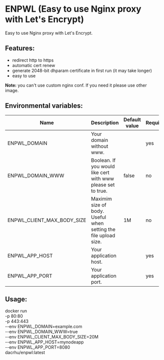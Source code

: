 # ENPWL (Easy to use Nginx proxy with Let's Encrypt)

Easy to use Nginx proxy with Let's Encrypt.

Features:
---

- redirect http to https
- automatic cert renew
- generate 2048-bit dhparam certificate in first run (it may take longer)
- easy to use

**Note:** you can't use custom nginx conf. If you need it please use other image.

Environmental variables:
---

| Name | Description | Default value | Required |
| ---- | ----------- | ------------- | -------- |
| ENPWL_DOMAIN | Your domain without www. | | yes |
| ENPWL_DOMAIN_WWW | Boolean. If you would like cert with www please set to true. | false | no |
| ENPWL_CLIENT_MAX_BODY_SIZE | Maximim size of body. Useful when setting the file upload size. | 1M | no |
| ENPWL_APP_HOST | Your application host. | | yes |
| ENPWL_APP_PORT | Your application port. | | yes |



Usage:
---

docker run \
    -p 80:80 \
    -p 443:443 \
    --env ENPWL_DOMAIN=example.com \
    --env ENPWL_DOMAIN_WWW=true \
    --env ENPWL_CLIENT_MAX_BODY_SIZE=20M \
    --env ENPWL_APP_HOST=mynodeapp \
    --env ENPWL_APP_PORT=8080 \
    dacrhu/enpwl:latest


